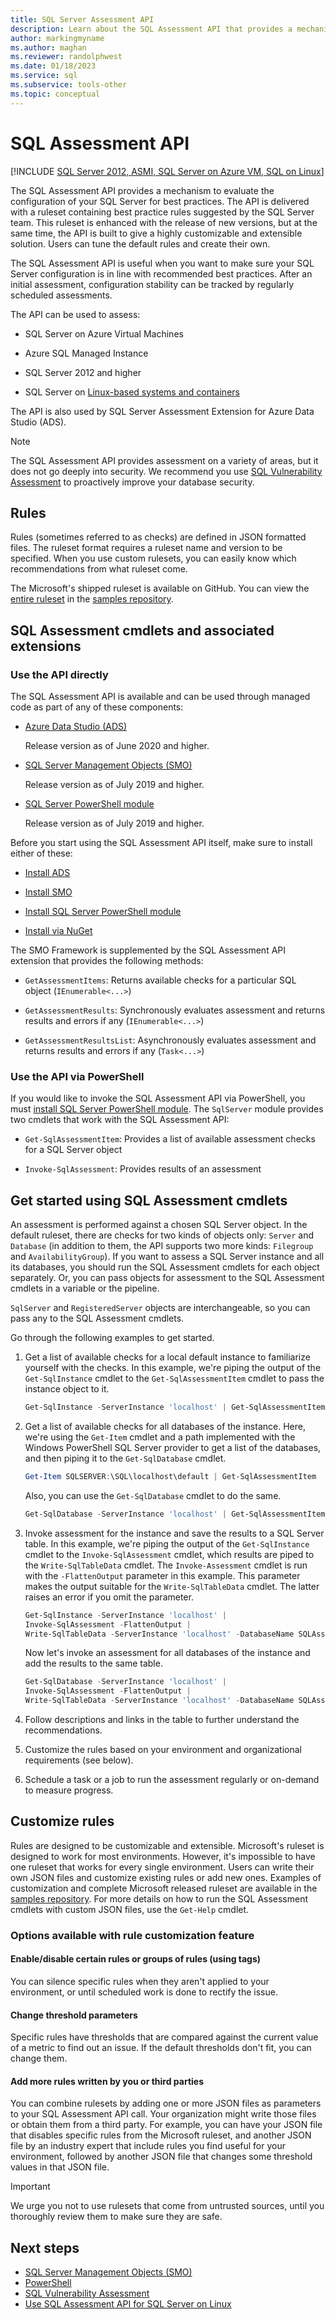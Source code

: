 ```yaml
---
title: SQL Server Assessment API
description: Learn about the SQL Assessment API that provides a mechanism to evaluate the configuration of your SQL Server for best practices.
author: markingmyname
ms.author: maghan
ms.reviewer: randolphwest
ms.date: 01/18/2023
ms.service: sql
ms.subservice: tools-other
ms.topic: conceptual
---
```

# SQL Assessment API

[!INCLUDE [SQL Server 2012, ASMI, SQL Server on Azure VM, SQL on Linux](../../includes/applies-to-version/sql-asmi-sqlavm-sql-linux.md)]

The SQL Assessment API provides a mechanism to evaluate the configuration of your SQL Server for best practices. The API is delivered with a ruleset containing best practice rules suggested by the SQL Server team. This ruleset is enhanced with the release of new versions, but at the same time, the API is built to give a highly customizable and extensible solution. Users can tune the default rules and create their own.

The SQL Assessment API is useful when you want to make sure your SQL Server configuration is in line with recommended best practices. After an initial assessment, configuration stability can be tracked by regularly scheduled assessments.

The API can be used to assess:

- SQL Server on Azure Virtual Machines

- Azure SQL Managed Instance

- SQL Server 2012 and higher

- SQL Server on [Linux-based systems and containers](../../linux/sql-server-linux-sql-assessment-api.md)

The API is also used by SQL Server Assessment Extension for Azure Data Studio (ADS).

> [!NOTE]  
> The SQL Assessment API provides assessment on a variety of areas, but it does not go deeply into security. We recommend you use [SQL Vulnerability Assessment](../../relational-databases/security/sql-vulnerability-assessment.md) to proactively improve your database security.

## Rules

Rules (sometimes referred to as checks) are defined in JSON formatted files. The ruleset format requires a ruleset name and version to be specified. When you use custom rulesets, you can easily know which recommendations from what ruleset come.

The Microsoft's shipped ruleset is available on GitHub. You can view the [entire ruleset](https://github.com/microsoft/sql-server-samples/blob/567d49a42d4cf10e4942b19290ab80828b451b77/samples/manage/sql-assessment-api/DefaultRuleset.csv) in the [samples repository](https://aka.ms/sql-assessment-api).

## SQL Assessment cmdlets and associated extensions

### Use the API directly

The SQL Assessment API is available and can be used through managed code as part of any of these components:

- [Azure Data Studio (ADS)](../../azure-data-studio/what-is-azure-data-studio.md)

  Release version as of June 2020 and higher.

- [SQL Server Management Objects (SMO)](../../relational-databases/server-management-objects-smo/installing-smo.md)

  Release version as of July 2019 and higher.

- [SQL Server PowerShell module](../../powershell/download-sql-server-ps-module.md)

  Release version as of July 2019 and higher.

Before you start using the SQL Assessment API itself, make sure to install either of these:

- [Install ADS](https://techcommunity.microsoft.com/t5/sql-server/released-sql-server-assessment-extension-for-azure-data-studio/ba-p/1470603)

- [Install SMO](../../relational-databases/server-management-objects-smo/installing-smo.md)

- [Install SQL Server PowerShell module](../../powershell/download-sql-server-ps-module.md)

- [Install via NuGet](https://www.nuget.org/packages/Microsoft.SqlServer.Assessment/)

The SMO Framework is supplemented by the SQL Assessment API extension that provides the following methods:

- `GetAssessmentItems`: Returns available checks for a particular SQL object (`IEnumerable<...>`)

- `GetAssessmentResults`: Synchronously evaluates assessment and returns results and errors if any (`IEnumerable<...>`)

- `GetAssessmentResultsList`: Asynchronously evaluates assessment and returns results and errors if any (`Task<...>`)

### Use the API via PowerShell

If you would like to invoke the SQL Assessment API via PowerShell, you must [install SQL Server PowerShell module](../../powershell/download-sql-server-ps-module.md). The `SqlServer` module provides two cmdlets that work with the SQL Assessment API:

- `Get-SqlAssessmentItem`: Provides a list of available assessment checks for a SQL Server object

- `Invoke-SqlAssessment`: Provides results of an assessment

## Get started using SQL Assessment cmdlets

An assessment is performed against a chosen SQL Server object. In the default ruleset, there are checks for two kinds of objects only: `Server` and `Database` (in addition to them, the API supports two more kinds: `Filegroup` and `AvailabilityGroup`). If you want to assess a SQL Server instance and all its databases, you should run the SQL Assessment cmdlets for each object separately. Or, you can pass objects for assessment to the SQL Assessment cmdlets in a variable or the pipeline.

`SqlServer` and `RegisteredServer` objects are interchangeable, so you can pass any to the SQL Assessment cmdlets.

Go through the following examples to get started.

1. Get a list of available checks for a local default instance to familiarize yourself with the checks. In this example, we're piping the output of the `Get-SqlInstance` cmdlet to the `Get-SqlAssessmentItem` cmdlet to pass the instance object to it.

   ```powershell
   Get-SqlInstance -ServerInstance 'localhost' | Get-SqlAssessmentItem
   ```

1. Get a list of available checks for all databases of the instance. Here, we're using the `Get-Item` cmdlet and a path implemented with the Windows PowerShell SQL Server provider to get a list of the databases, and then piping it to the `Get-SqlDatabase` cmdlet.

   ```powershell
   Get-Item SQLSERVER:\SQL\localhost\default | Get-SqlAssessmentItem
   ```

   Also, you can use the `Get-SqlDatabase` cmdlet to do the same.

   ```powershell
   Get-SqlDatabase -ServerInstance 'localhost' | Get-SqlAssessmentItem
   ```

1. Invoke assessment for the instance and save the results to a SQL Server table. In this example, we're piping the output of the `Get-SqlInstance` cmdlet to the `Invoke-SqlAssessment` cmdlet, which results are piped to the `Write-SqlTableData` cmdlet. The `Invoke-Assessment` cmdlet is run with the `-FlattenOutput` parameter in this example. This parameter makes the output suitable for the `Write-SqlTableData` cmdlet. The latter raises an error if you omit the parameter.

   ```powershell
   Get-SqlInstance -ServerInstance 'localhost' |
   Invoke-SqlAssessment -FlattenOutput |
   Write-SqlTableData -ServerInstance 'localhost' -DatabaseName SQLAssessmentDemo -SchemaName Assessment -TableName Results -Force
   ```

   Now let's invoke an assessment for all databases of the instance and add the results to the same table.

   ```powershell
   Get-SqlDatabase -ServerInstance 'localhost' |
   Invoke-SqlAssessment -FlattenOutput |
   Write-SqlTableData -ServerInstance 'localhost' -DatabaseName SQLAssessmentDemo -SchemaName Assessment -TableName Results -Force
   ```

1. Follow descriptions and links in the table to further understand the recommendations.

1. Customize the rules based on your environment and organizational requirements (see below).

1. Schedule a task or a job to run the assessment regularly or on-demand to measure progress.

## Customize rules

Rules are designed to be customizable and extensible. Microsoft's ruleset is designed to work for most environments. However, it's impossible to have one ruleset that works for every single environment. Users can write their own JSON files and customize existing rules or add new ones. Examples of customization and complete Microsoft released ruleset are available in the [samples repository](https://aka.ms/sql-assessment-api). For more details on how to run the SQL Assessment cmdlets with custom JSON files, use the `Get-Help` cmdlet.

### Options available with rule customization feature

#### Enable/disable certain rules or groups of rules (using tags)

You can silence specific rules when they aren't applied to your environment, or until scheduled work is done to rectify the issue.

#### Change threshold parameters

Specific rules have thresholds that are compared against the current value of a metric to find out an issue. If the default thresholds don't fit, you can change them.

#### Add more rules written by you or third parties

You can combine rulesets by adding one or more JSON files as parameters to your SQL Assessment API call. Your organization might write those files or obtain them from a third party. For example, you can have your JSON file that disables specific rules from the Microsoft ruleset, and another JSON file by an industry expert that include rules you find useful for your environment, followed by another JSON file that changes some threshold values in that JSON file.

> [!IMPORTANT]  
> We urge you not to use rulesets that come from untrusted sources, until you thoroughly review them to make sure they are safe.

## Next steps

- [SQL Server Management Objects (SMO)](../../relational-databases/server-management-objects-smo/overview-smo.md)
- [PowerShell](../../powershell/download-sql-server-ps-module.md)
- [SQL Vulnerability Assessment](../../relational-databases/security/sql-vulnerability-assessment.md)
- [Use SQL Assessment API for SQL Server on Linux](../../linux/sql-server-linux-sql-assessment-api.md)

